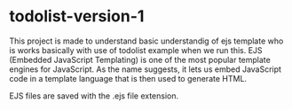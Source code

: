 # todolist-version-1
This project is made to understand basic understandig of ejs template who is works basically with use of todolist example when we run this.
EJS (Embedded JavaScript Templating) is one of the most popular template engines for JavaScript. As the name suggests, it lets us embed JavaScript code in a template language that is then used to generate HTML.

EJS files are saved with the .ejs file extension.
